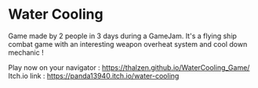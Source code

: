 # Water Cooling 

Game made by 2 people in 3 days during a GameJam.
It's a flying ship combat game with an interesting weapon overheat system and cool down mechanic !
 
Play now on your navigator : https://thalzen.github.io/WaterCooling_Game/
Itch.io link : https://panda13940.itch.io/water-cooling
